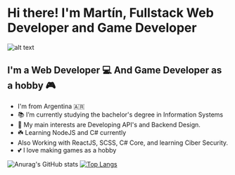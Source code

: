 # Hi there! I'm Martín, Fullstack Web Developer and Game Developer
![alt text](https://31.media.tumblr.com/11ebcfd6f503c64033dd3b47dd77efd6/tumblr_mt0hkh9Bsu1rzek2wo1_1280.gif)

## I'm a Web Developer 💻 And Game Developer as a hobby 🎮 

- I'm from Argentina 🇦🇷
- 📚 I’m currently studying the bachelor's degree in Information Systems
- 🔬 My main interests are Developing API's and Backend Design.
- ☘️ Learning NodeJS and C# currently
- Also Working with ReactJS, SCSS, C# Core, and learning Ciber Security.
- 💕 I love making games as a hobby

![Anurag's GitHub stats](https://github-readme-stats.vercel.app/api?username=martincout&show_icons=true&theme=gruvbox)
[![Top Langs](https://github-readme-stats.vercel.app/api/top-langs/?username=martincout&show_icons=true&theme=gruvbox)](https://github.com/anuraghazra/github-readme-stats)
